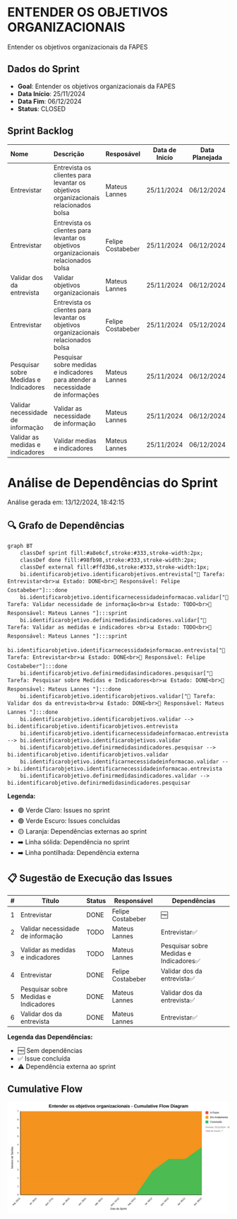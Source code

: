 # ENTENDER OS OBJETIVOS ORGANIZACIONAIS

Entender os objetivos organizacionais da FAPES

## Dados do Sprint
* **Goal**:  Entender os objetivos organizacionais da FAPES
* **Data Início**: 25/11/2024
* **Data Fim**: 06/12/2024
* **Status**: CLOSED
## Sprint Backlog

|Nome |Descrição|Resposável |Data de Inicío | Data Planejada | Status|
|:----|:---------|:--------  |:-------:       | :----------:  | :---: |
|Entrevistar|Entrevista os clientes para levantar os objetivos organizacionais relacionados bolsa|Mateus Lannes |25/11/2024|06/12/2024|TODO|
|Entrevistar|Entrevista os clientes para levantar os objetivos organizacionais relacionados bolsa|Felipe Costabeber|25/11/2024|06/12/2024|DONE|
|Validar dos da entrevista|Validar objetivos organizacionais|Mateus Lannes |25/11/2024|06/12/2024|DONE|
|Entrevistar|Entrevista os clientes para levantar os objetivos organizacionais relacionados bolsa|Felipe Costabeber|25/11/2024|05/12/2024|DONE|
|Pesquisar sobre Medidas e Indicadores|Pesquisar sobre medidas e indicadores para atender a necessidade de informações|Mateus Lannes |25/11/2024|06/12/2024|DONE|
|Validar necessidade de informação|Validar as necessidade de informação|Mateus Lannes |25/11/2024|06/12/2024|TODO|
|Validar as medidas e indicadores |Validar medias e indicadores|Mateus Lannes |25/11/2024|06/12/2024|TODO|
      
# Análise de Dependências do Sprint

Análise gerada em: 13/12/2024, 18:42:15

## 🔍 Grafo de Dependências

```mermaid
graph BT
    classDef sprint fill:#a8e6cf,stroke:#333,stroke-width:2px;
    classDef done fill:#98fb98,stroke:#333,stroke-width:2px;
    classDef external fill:#ffd3b6,stroke:#333,stroke-width:1px;
    bi.identificarobjetivo.identificarobjetivos.entrevista["📝 Tarefa: Entrevistar<br>📊 Estado: DONE<br>👤 Responsável: Felipe Costabeber"]:::done
    bi.identificarobjetivo.identificarnecessidadeinformacao.validar["📝 Tarefa: Validar necessidade de informação<br>📊 Estado: TODO<br>👤 Responsável: Mateus Lannes "]:::sprint
    bi.identificarobjetivo.definirmedidasindicadores.validar["📝 Tarefa: Validar as medidas e indicadores <br>📊 Estado: TODO<br>👤 Responsável: Mateus Lannes "]:::sprint
    bi.identificarobjetivo.identificarnecessidadeinformacao.entrevista["📝 Tarefa: Entrevistar<br>📊 Estado: DONE<br>👤 Responsável: Felipe Costabeber"]:::done
    bi.identificarobjetivo.definirmedidasindicadores.pesquisar["📝 Tarefa: Pesquisar sobre Medidas e Indicadores<br>📊 Estado: DONE<br>👤 Responsável: Mateus Lannes "]:::done
    bi.identificarobjetivo.identificarobjetivos.validar["📝 Tarefa: Validar dos da entrevista<br>📊 Estado: DONE<br>👤 Responsável: Mateus Lannes "]:::done
    bi.identificarobjetivo.identificarobjetivos.validar --> bi.identificarobjetivo.identificarobjetivos.entrevista
    bi.identificarobjetivo.identificarnecessidadeinformacao.entrevista --> bi.identificarobjetivo.identificarobjetivos.validar
    bi.identificarobjetivo.definirmedidasindicadores.pesquisar --> bi.identificarobjetivo.identificarobjetivos.validar
    bi.identificarobjetivo.identificarnecessidadeinformacao.validar --> bi.identificarobjetivo.identificarnecessidadeinformacao.entrevista
    bi.identificarobjetivo.definirmedidasindicadores.validar --> bi.identificarobjetivo.definirmedidasindicadores.pesquisar
```

**Legenda:**
- 🟢 Verde Claro: Issues no sprint
- 🟢 Verde Escuro: Issues concluídas
- 🟡 Laranja: Dependências externas ao sprint
- ➡️ Linha sólida: Dependência no sprint
- ➡️ Linha pontilhada: Dependência externa

## 📋 Sugestão de Execução das Issues

| # | Título | Status | Responsável | Dependências |
|---|--------|--------|-------------|---------------|
| 1 | Entrevistar | DONE | Felipe Costabeber | 🆓 |
| 2 | Validar necessidade de informação | TODO | Mateus Lannes  | Entrevistar✅ |
| 3 | Validar as medidas e indicadores  | TODO | Mateus Lannes  | Pesquisar sobre Medidas e Indicadores✅ |
| 4 | Entrevistar | DONE | Felipe Costabeber | Validar dos da entrevista✅ |
| 5 | Pesquisar sobre Medidas e Indicadores | DONE | Mateus Lannes  | Validar dos da entrevista✅ |
| 6 | Validar dos da entrevista | DONE | Mateus Lannes  | Entrevistar✅ |

**Legenda das Dependências:**
- 🆓 Sem dependências
- ✅ Issue concluída
- ⚠️ Dependência externa ao sprint

        
       
## Cumulative Flow
![ Cumulative Flow](./charts/cfd-sprin1.svg)
        

        